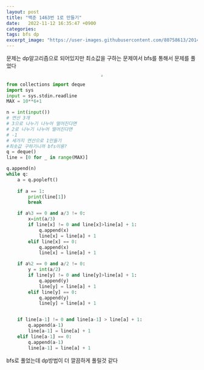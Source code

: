 ```yaml
---
layout: post
title: "백준 1463번 1로 만들기"
date:   2022-11-12 16:35:47 +0900
categories:
tags: bfs dp
excerpt_image: "https://user-images.githubusercontent.com/80758613/201489385-a664ee82-7040-4174-9b04-2e3489e6940f.png"
---
```


문제는 dp알고리즘으로 되어있지만 최소값을 구하는 문제여서 bfs를 통해서 문제를 풀었다

<center>
<img src="https://user-images.githubusercontent.com/80758613/201489385-a664ee82-7040-4174-9b04-2e3489e6940f.png" style="zoom:30%;">
</center>

``` python
from collections import deque
import sys
input = sys.stdin.readline
MAX = 10**6+1

n = int(input())
# 연산 3개
# 3으로 나누기 나누어 떨어진다면
# 2로 나누기 나누어 떨어진다면
# -1
# 세가지 연산으로 1만들기
#최솟값 구하기니까 bfs이용?
q = deque()
line = [0 for _ in range(MAX)]

q.append(n)
while q:
    a = q.popleft()
    
    if a == 1:
        print(line[1])
        break

    if a%3 == 0 and a/3 != 0:
        x=int(a/3)
        if line[x] != 0 and line[x]>line[a] + 1:
            q.append(x)
            line[x] = line[a] + 1
        elif line[x] == 0:
            q.append(x)
            line[x] = line[a] + 1

    if a%2 == 0 and a/2 != 0:
        y = int(a/2)
        if line[y] != 0 and line[y]>line[a] + 1:
            q.append(y)
            line[y] = line[a] + 1
        elif line[y] == 0:
            q.append(y)
            line[y] = line[a] + 1


    if line[a-1] != 0 and line[a-1] > line[a] + 1:
        q.append(a-1)
        line[a-1] = line[a] + 1
    elif line[a-1] == 0:
        q.append(a-1)
        line[a-1] = line[a] + 1
```

bfs로 풀었는데 dp방법이 더 깔끔하게 풀릴것 같다
